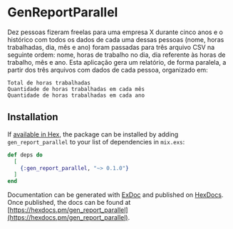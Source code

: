 # GenReportParallel

Dez pessoas fizeram freelas para uma empresa X durante cinco anos e o histórico com todos os dados de cada uma dessas pessoas (nome, horas trabalhadas, dia, mês e ano) foram passadas para três arquivo CSV na seguinte ordem: nome, horas de trabalho no dia, dia referente às horas de trabalho, mês e ano. Esta aplicação gera um relatório, de forma paralela, a partir dos três arquivos com dados de cada pessoa, organizado em:

    Total de horas trabalhadas
    Quantidade de horas trabalhadas em cada mês
    Quantidade de horas trabalhadas em cada ano


## Installation

If [available in Hex](https://hex.pm/docs/publish), the package can be installed
by adding `gen_report_parallel` to your list of dependencies in `mix.exs`:

```elixir
def deps do
  [
    {:gen_report_parallel, "~> 0.1.0"}
  ]
end
```

Documentation can be generated with [ExDoc](https://github.com/elixir-lang/ex_doc)
and published on [HexDocs](https://hexdocs.pm). Once published, the docs can
be found at [https://hexdocs.pm/gen_report_parallel](https://hexdocs.pm/gen_report_parallel).

